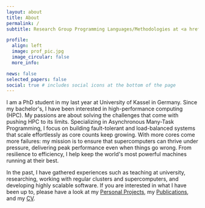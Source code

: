 ```yaml
---
layout: about
title: About
permalink: /
subtitle: Research Group Programming Languages/Methodologies at <a href="https://www.uni-kassel.de/eecs/plm/team/mia-reitz">University of Kassel</a>

profile:
  align: left
  image: prof_pic.jpg
  image_circular: false
  more_info:

news: false
selected_papers: false
social: true # includes social icons at the bottom of the page
---
```

I am a PhD student in my last year at University of Kassel in Germany. Since my bachelor's, I have been interested in high-performance computing (HPC).
My passions are about solving the challenges that come with pushing HPC to its limits.
Specializing in Asynchronous Many-Task Programming, I focus on building fault-tolerant and load-balanced systems that scale effortlessly as core counts keep growing.
With more cores come more failures: my mission is to ensure that supercomputers can thrive under pressure, delivering peak performance even when things go wrong.
From resilience to efficiency, I help keep the world's most powerful machines running at their best.

In the past, I have gathered experiences such as teaching at university, researching, working with regular clusters and supercomputers, and developing highly scalable software. If you are interested in what I have been up to, please have a look at my <a href="/projects/">Personal Projects</a>, my <a href="/publications/">Publications</a>, and my <a href="/cv/">CV</a>.
